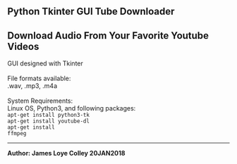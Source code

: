 ## Python Tkinter GUI Tube Downloader
## Download Audio From Your Favorite Youtube Videos


GUI designed with Tkinter
<br><br>
File formats available:
<br>
.wav, .mp3, .m4a
<br><br>
System Requirements:
<br>
Linux OS, Python3, and following packages:
<br>
<code>apt-get install python3-tk</code>
<br>
<code>apt-get install youtube-dl</code>
<br>
<code>apt-get install ffmpeg</code>
<br>

<hr>
<b>Author: James Loye Colley  20JAN2018</b>
